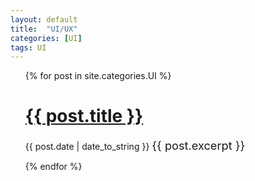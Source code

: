 ```yaml
---
layout: default
title:  "UI/UX"
categories: [UI]
tags: UI
---
```


<ul>
  {% for post in site.categories.UI %}
    <h1><a href="{{ post.url }}">{{ post.title }}</a></h1>
    <span>{{ post.date | date_to_string }}</span>
      <span style="font-size: 1.3em">{{ post.excerpt }}</span>
    
  {% endfor %}
</ul>
